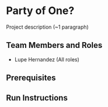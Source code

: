 # Party of One?

Project description (~1 paragraph)

## Team Members and Roles

* Lupe Hernandez (All roles)

## Prerequisites

## Run Instructions
